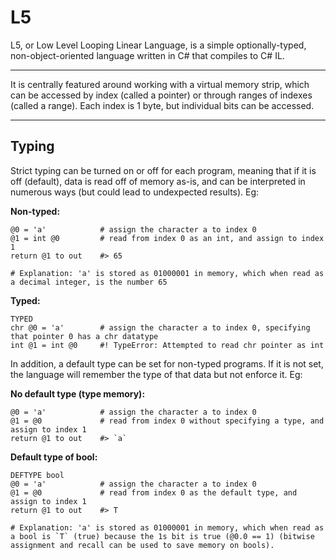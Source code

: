# L5
L5, or Low Level Looping Linear Language, is a simple optionally-typed, non-object-oriented language written in C# that compiles to C# IL.
<hr>
It is centrally featured around working with a virtual memory strip, which can be accessed by index (called a pointer) or through ranges of indexes (called a range). Each index is 1 byte, but individual bits can be accessed.
<hr>

## Typing

Strict typing can be turned on or off for each program, meaning that if it is off (default), data is read off of memory as-is, and can be interpreted in numerous ways (but could lead to undexpected results). Eg:

**Non-typed:**
```
@0 = 'a'            # assign the character a to index 0
@1 = int @0         # read from index 0 as an int, and assign to index 1
return @1 to out    #> 65

# Explanation: 'a' is stored as 01000001 in memory, which when read as a decimal integer, is the number 65
```
**Typed:**
```
TYPED
chr @0 = 'a'        # assign the character a to index 0, specifying that pointer 0 has a chr datatype
int @1 = int @0     #! TypeError: Attempted to read chr pointer as int
```
In addition, a default type can be set for non-typed programs. If it is not set, the language will remember the type of that data but not enforce it. Eg:

**No default type (type memory):**
```
@0 = 'a'            # assign the character a to index 0
@1 = @0             # read from index 0 without specifying a type, and assign to index 1
return @1 to out    #> `a`
```
**Default type of bool:**
```
DEFTYPE bool
@0 = 'a'            # assign the character a to index 0
@1 = @0             # read from index 0 as the default type, and assign to index 1
return @1 to out    #> T

# Explanation: 'a' is stored as 01000001 in memory, which when read as a bool is `T` (true) because the 1s bit is true (@0.0 == 1) (bitwise assignment and recall can be used to save memory on bools).
```
